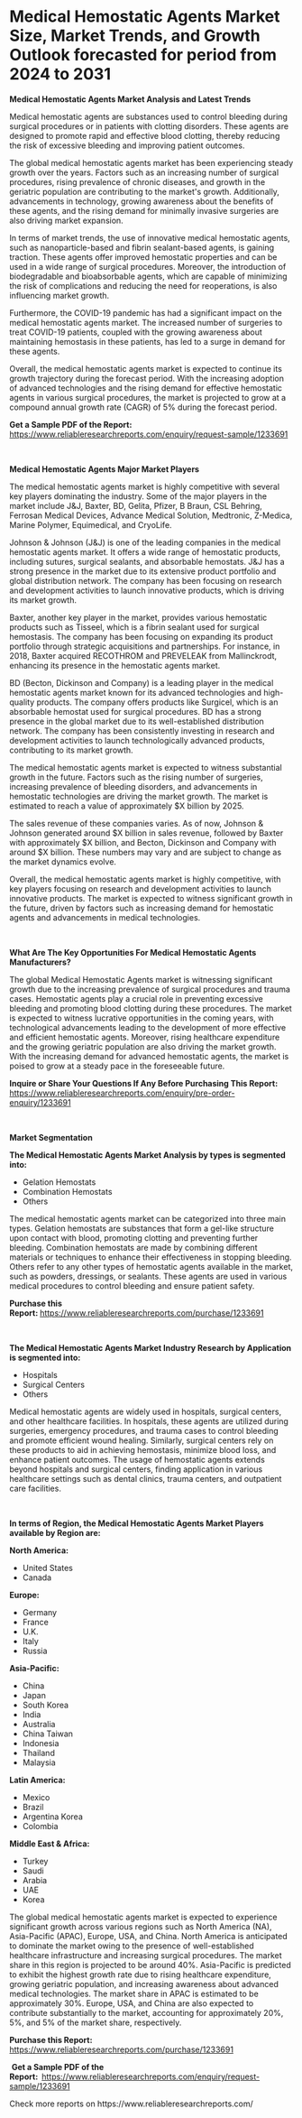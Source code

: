 <p><h1>Medical Hemostatic Agents Market Size, Market Trends, and Growth Outlook forecasted for period from 2024 to 2031</h1></p><p><strong>Medical Hemostatic Agents Market Analysis and Latest Trends</strong></p>
<p><p>Medical hemostatic agents are substances used to control bleeding during surgical procedures or in patients with clotting disorders. These agents are designed to promote rapid and effective blood clotting, thereby reducing the risk of excessive bleeding and improving patient outcomes.</p><p>The global medical hemostatic agents market has been experiencing steady growth over the years. Factors such as an increasing number of surgical procedures, rising prevalence of chronic diseases, and growth in the geriatric population are contributing to the market's growth. Additionally, advancements in technology, growing awareness about the benefits of these agents, and the rising demand for minimally invasive surgeries are also driving market expansion.</p><p>In terms of market trends, the use of innovative medical hemostatic agents, such as nanoparticle-based and fibrin sealant-based agents, is gaining traction. These agents offer improved hemostatic properties and can be used in a wide range of surgical procedures. Moreover, the introduction of biodegradable and bioabsorbable agents, which are capable of minimizing the risk of complications and reducing the need for reoperations, is also influencing market growth.</p><p>Furthermore, the COVID-19 pandemic has had a significant impact on the medical hemostatic agents market. The increased number of surgeries to treat COVID-19 patients, coupled with the growing awareness about maintaining hemostasis in these patients, has led to a surge in demand for these agents.</p><p>Overall, the medical hemostatic agents market is expected to continue its growth trajectory during the forecast period. With the increasing adoption of advanced technologies and the rising demand for effective hemostatic agents in various surgical procedures, the market is projected to grow at a compound annual growth rate (CAGR) of 5% during the forecast period.</p></p>
<p><strong>Get a Sample PDF of the Report:&nbsp;</strong> <a href="https://www.reliableresearchreports.com/enquiry/request-sample/1233691">https://www.reliableresearchreports.com/enquiry/request-sample/1233691</a></p>
<p>&nbsp;</p>
<p><strong>Medical Hemostatic Agents Major Market Players</strong></p>
<p><p>The medical hemostatic agents market is highly competitive with several key players dominating the industry. Some of the major players in the market include J&J, Baxter, BD, Gelita, Pfizer, B Braun, CSL Behring, Ferrosan Medical Devices, Advance Medical Solution, Medtronic, Z-Medica, Marine Polymer, Equimedical, and CryoLife.</p><p>Johnson & Johnson (J&J) is one of the leading companies in the medical hemostatic agents market. It offers a wide range of hemostatic products, including sutures, surgical sealants, and absorbable hemostats. J&J has a strong presence in the market due to its extensive product portfolio and global distribution network. The company has been focusing on research and development activities to launch innovative products, which is driving its market growth.</p><p>Baxter, another key player in the market, provides various hemostatic products such as Tisseel, which is a fibrin sealant used for surgical hemostasis. The company has been focusing on expanding its product portfolio through strategic acquisitions and partnerships. For instance, in 2018, Baxter acquired RECOTHROM and PREVELEAK from Mallinckrodt, enhancing its presence in the hemostatic agents market.</p><p>BD (Becton, Dickinson and Company) is a leading player in the medical hemostatic agents market known for its advanced technologies and high-quality products. The company offers products like Surgicel, which is an absorbable hemostat used for surgical procedures. BD has a strong presence in the global market due to its well-established distribution network. The company has been consistently investing in research and development activities to launch technologically advanced products, contributing to its market growth.</p><p>The medical hemostatic agents market is expected to witness substantial growth in the future. Factors such as the rising number of surgeries, increasing prevalence of bleeding disorders, and advancements in hemostatic technologies are driving the market growth. The market is estimated to reach a value of approximately $X billion by 2025.</p><p>The sales revenue of these companies varies. As of now, Johnson & Johnson generated around $X billion in sales revenue, followed by Baxter with approximately $X billion, and Becton, Dickinson and Company with around $X billion. These numbers may vary and are subject to change as the market dynamics evolve.</p><p>Overall, the medical hemostatic agents market is highly competitive, with key players focusing on research and development activities to launch innovative products. The market is expected to witness significant growth in the future, driven by factors such as increasing demand for hemostatic agents and advancements in medical technologies.</p></p>
<p>&nbsp;</p>
<p><strong>What Are The Key Opportunities For Medical Hemostatic Agents Manufacturers?</strong></p>
<p><p>The global Medical Hemostatic Agents market is witnessing significant growth due to the increasing prevalence of surgical procedures and trauma cases. Hemostatic agents play a crucial role in preventing excessive bleeding and promoting blood clotting during these procedures. The market is expected to witness lucrative opportunities in the coming years, with technological advancements leading to the development of more effective and efficient hemostatic agents. Moreover, rising healthcare expenditure and the growing geriatric population are also driving the market growth. With the increasing demand for advanced hemostatic agents, the market is poised to grow at a steady pace in the foreseeable future.</p></p>
<p><strong>Inquire or Share Your Questions If Any Before Purchasing This Report:</strong> <a href="https://www.reliableresearchreports.com/enquiry/pre-order-enquiry/1233691">https://www.reliableresearchreports.com/enquiry/pre-order-enquiry/1233691</a></p>
<p>&nbsp;</p>
<p><strong>Market Segmentation</strong></p>
<p><strong>The Medical Hemostatic Agents Market Analysis by types is segmented into:</strong></p>
<p><ul><li>Gelation Hemostats</li><li>Combination Hemostats</li><li>Others</li></ul></p>
<p><p>The medical hemostatic agents market can be categorized into three main types. Gelation hemostats are substances that form a gel-like structure upon contact with blood, promoting clotting and preventing further bleeding. Combination hemostats are made by combining different materials or techniques to enhance their effectiveness in stopping bleeding. Others refer to any other types of hemostatic agents available in the market, such as powders, dressings, or sealants. These agents are used in various medical procedures to control bleeding and ensure patient safety.</p></p>
<p><strong>Purchase this Report:&nbsp;</strong><a href="https://www.reliableresearchreports.com/purchase/1233691">https://www.reliableresearchreports.com/purchase/1233691</a></p>
<p>&nbsp;</p>
<p><strong>The Medical Hemostatic Agents Market Industry Research by Application is segmented into:</strong></p>
<p><ul><li>Hospitals</li><li>Surgical Centers</li><li>Others</li></ul></p>
<p><p>Medical hemostatic agents are widely used in hospitals, surgical centers, and other healthcare facilities. In hospitals, these agents are utilized during surgeries, emergency procedures, and trauma cases to control bleeding and promote efficient wound healing. Similarly, surgical centers rely on these products to aid in achieving hemostasis, minimize blood loss, and enhance patient outcomes. The usage of hemostatic agents extends beyond hospitals and surgical centers, finding application in various healthcare settings such as dental clinics, trauma centers, and outpatient care facilities.</p></p>
<p>&nbsp;</p>
<p><strong>In terms of Region, the Medical Hemostatic Agents Market Players available by Region are:</strong></p>
<p>
    <p> <strong> North America: </strong>
        <ul>
            <li>United States</li>
            <li>Canada</li>
        </ul>
        </p> 
    <p> <strong> Europe: </strong>
        <ul>
            <li>Germany</li>
            <li>France</li>
            <li>U.K.</li>
            <li>Italy</li>
            <li>Russia</li>
        </ul>
        </p> 
    <p> <strong> Asia-Pacific: </strong>
        <ul>
            <li>China</li>
            <li>Japan</li>
            <li>South Korea</li>
            <li>India</li>
            <li>Australia</li>
            <li>China Taiwan</li>
            <li>Indonesia</li>
            <li>Thailand</li>
            <li>Malaysia</li>
        </ul>
        </p> 
    <p> <strong> Latin America: </strong>
        <ul>
            <li>Mexico</li>
            <li>Brazil</li>
            <li>Argentina Korea</li>
            <li>Colombia</li>
        </ul>
        </p> 
    <p> <strong> Middle East & Africa: </strong>
        <ul>
            <li>Turkey</li>
            <li>Saudi</li>
            <li>Arabia</li>
            <li>UAE</li>
            <li>Korea</li>
        </ul>
    </p>
    </p>
<p><p>The global medical hemostatic agents market is expected to experience significant growth across various regions such as North America (NA), Asia-Pacific (APAC), Europe, USA, and China. North America is anticipated to dominate the market owing to the presence of well-established healthcare infrastructure and increasing surgical procedures. The market share in this region is projected to be around 40%. Asia-Pacific is predicted to exhibit the highest growth rate due to rising healthcare expenditure, growing geriatric population, and increasing awareness about advanced medical technologies. The market share in APAC is estimated to be approximately 30%. Europe, USA, and China are also expected to contribute substantially to the market, accounting for approximately 20%, 5%, and 5% of the market share, respectively.</p></p>
<p><strong>Purchase this Report: </strong><a href="https://www.reliableresearchreports.com/purchase/1233691">https://www.reliableresearchreports.com/purchase/1233691</a></p>
<p>&nbsp;<strong>Get a Sample PDF of the Report:&nbsp;&nbsp;</strong><a href="https://www.reliableresearchreports.com/enquiry/request-sample/1233691">https://www.reliableresearchreports.com/enquiry/request-sample/1233691</a></p>
<p><strong></strong></p>
<p>Check more reports on https://www.reliableresearchreports.com/</p>
